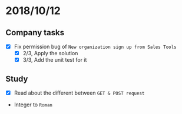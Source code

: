 # 2018/10/12

## Company tasks
- [x] Fix permission bug of `New organization sign up from Sales Tools`
   - [x] 2/3, Apply the solution
   - [x] 3/3, Add the unit test for it

## Study
- [x] Read about the different between `GET & POST request`
- Integer to `Roman`
